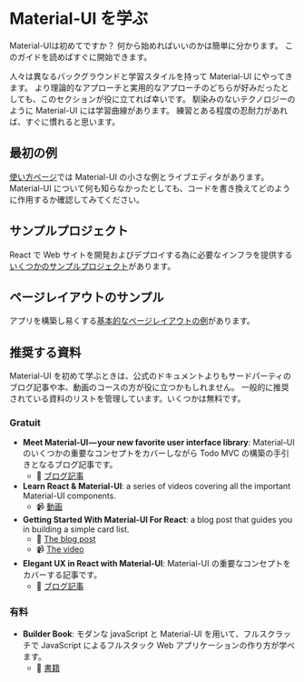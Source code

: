 # Material-UI を学ぶ

<p class="description">Material-UIは初めてですか？ 何から始めればいいのかは簡単に分かります。 このガイドを読めばすぐに開始できます。</p>

人々は異なるバックグラウンドと学習スタイルを持って Material-UI にやってきます。 より理論的なアプローチと実用的なアプローチのどちらが好みだったとしても、このセクションが役に立てれば幸いです。 馴染みのないテクノロジーのように Material-UI には学習曲線があります。 練習とある程度の忍耐力があれば、すぐに慣れると思います。

## 最初の例

[使い方ページ](/getting-started/usage/#quick-start)では Material-UI の小さな例とライブエディタがあります。 Material-UI について何も知らなかったとしても、コードを書き換えてどのように作用するか確認してみてください。

## サンプルプロジェクト

React で Web サイトを開発およびデプロイする為に必要なインフラを提供する[いくつかのサンプルプロジェクト](/getting-started/example-projects/)があります。

## ページレイアウトのサンプル

アプリを構築し易くする[基本的なページレイアウトの例](/getting-started/page-layout-examples/)があります。

## 推奨する資料

Material-UI を初めて学ぶときは、公式のドキュメントよりもサードパーティのブログ記事や本、動画のコースの方が役に立つかもしれません。 一般的に推奨されている資料のリストを管理しています。いくつかは無料です。

### Gratuit

- **Meet Material-UI — your new favorite user interface library**: Material-UI のいくつかの重要なコンセプトをカバーしながら Todo MVC の構築の手引きとなるブログ記事です。
  - 📝 [ブログ記事](https://medium.freecodecamp.org/meet-your-material-ui-your-new-favorite-user-interface-library-6349a1c88a8c)
- **Learn React & Material-UI**: a series of videos covering all the important Material-UI components.
  - 📹 [動画](https://www.youtube.com/watch?v=xm4LX5fJKZ8&list=PLcCp4mjO-z98WAu4sd0eVha1g-NMfzHZk)
- **Getting Started With Material-UI For React**: a blog post that guides you in building a simple card list.
  - 📝 [The blog post](https://medium.com/codingthesmartway-com-blog/getting-started-with-material-ui-for-react-material-design-for-react-364b2688b555)
  - 📹 [The video](https://www.youtube.com/watch?v=PWadEeOuv5o)
- **Elegant UX in React with Material-UI**: Material-UI の重要なコンセプトをカバーする記事です。
  - 📝 [ブログ記事](https://alligator.io/react/material-ui/)

### 有料

- **Builder Book**: モダンな javaScript と Material-UI を用いて、フルスクラッチで JavaScript によるフルスタック Web アプリケーションの作り方が学べます。
  - 📘 [書籍](https://builderbook.org/book)
